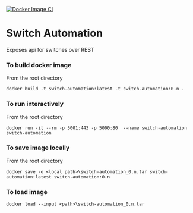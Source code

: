 [![Docker Image CI](https://github.com/ankitmehtame/switch-automation/actions/workflows/docker-image.yml/badge.svg)](https://github.com/ankitmehtame/switch-automation/actions/workflows/docker-image.yml)

# Switch Automation
Exposes api for switches over REST

### To build docker image
From the root directory
```
docker build -t switch-automation:latest -t switch-automation:0.n .
```

### To run interactively
From the root directory
```
docker run -it --rm -p 5001:443 -p 5000:80  --name switch-automation switch-automation
```

### To save image locally
From the root directory
```
docker save -o <local path>\switch-automation_0.n.tar switch-automation:latest switch-automation:0.n
```

### To load image
```
docker load --input <path>\switch-automation_0.n.tar
```
